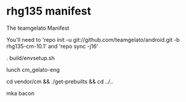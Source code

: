 rhg135 manifest
===============

The teamgelato Manifest

You'll need to 'repo init -u git://github.com/teamgelato/android.git -b rhg135-cm-10.1'
and 'repo sync -j16'

. build/envsetup.sh

lunch cm_gelato-eng

cd vendor/cm && ./get-prebuilts && cd ../..

mka bacon
